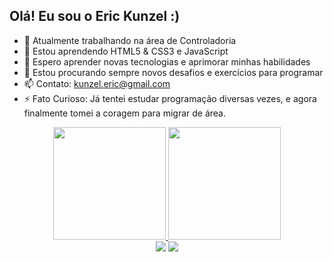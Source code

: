 ## Olá! Eu sou o Eric Kunzel :)

- 🔭 Atualmente trabalhando na área de Controladoria
- 🌱 Estou aprendendo HTML5 & CSS3 e JavaScript
- 👯 Espero aprender novas tecnologias e aprimorar minhas habilidades
- 🤔 Estou procurando sempre novos desafios e exercícios para programar
- 📫 Contato: kunzel.eric@gmail.com
- ⚡ Fato Curioso: Já tentei estudar programação diversas vezes, e agora finalmente tomei a coragem para migrar de área.

<div align="center">
  <a href="https://github.com/kunzeleric">
  <img height="180em" src="https://github-readme-stats.vercel.app/api?username=kunzeleric&show_icons=true&theme=dark&include_all_commits=true&count_private=true"/>
  <img height="180em" src="https://github-readme-stats.vercel.app/api/top-langs/?username=kunzeleric&layout=compact&langs_count=7&theme=dark"/>
</div>

 
<div align="center"> 
   <a href = "mailto:kunzel.eric@gmail.com"><img src="https://img.shields.io/badge/-Gmail-%23333?style=for-the-badge&logo=gmail&logoColor=white" target="_blank"></a>
   <a href="https://www.linkedin.com/in/eric-edward-k%C3%BCnzel-0b139574/" target="_blank"><img src="https://img.shields.io/badge/-LinkedIn-%230077B5?style=for-the-badge&logo=linkedin&logoColor=white" target="_blank"></a> 
 </div>
